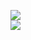 [![](https://img.shields.io/badge/Made%20With-Github%20Spray-lightgrey.svg?style=for-the-badge&logo=github)](https://github.com/Annihil/github-spray#9701)  
[![](https://i.imgur.com/2DrTn0Z.gif)](https://github.com/Annihil/github-spray)